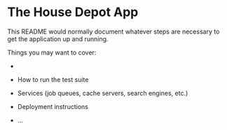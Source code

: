 # The House Depot App

This README would normally document whatever steps are necessary to get the
application up and running.

Things you may want to cover:

*

* How to run the test suite

* Services (job queues, cache servers, search engines, etc.)

* Deployment instructions

* ...

